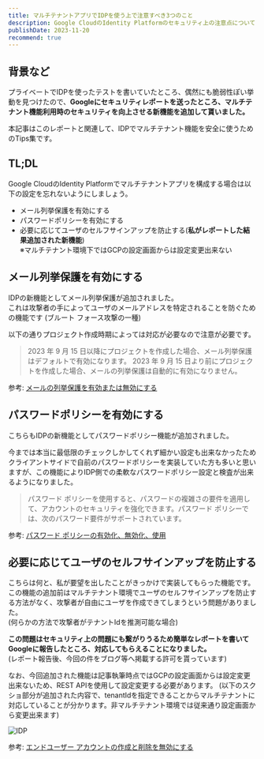 ```yaml
---
title: マルチテナントアプリでIDPを使う上で注意すべき3つのこと
description: Google CloudのIdentity Platformのセキュリティ上の注意点について
publishDate: 2023-11-20
recommend: true
---
```


## 背景など

プライベートでIDPを使ったテストを書いていたところ、偶然にも脆弱性ぽい挙動を見つけたので、**Googleにセキュリティレポートを送ったところ、マルチテナント機能利用時のセキュリティを向上させる新機能を追加して貰いました。**  
  
本記事はこのレポートと関連して、IDPでマルチテナント機能を安全に使うためのTips集です。

## TL;DL

Google CloudのIdentity Platformでマルチテナントアプリを構成する場合は以下の設定を忘れないようにしましょう。

- メール列挙保護を有効にする
- パスワードポリシーを有効にする
- 必要に応じてユーザのセルフサインアップを防止する(**私がレポートした結果追加された新機能**)  
  ※マルチテナント環境下ではGCPの設定画面からは設定変更出来ない

## メール列挙保護を有効にする

IDPの新機能としてメール列挙保護が追加されました。  
これは攻撃者の手によってユーザのメールアドレスを特定されることを防ぐための機能です (ブルート フォース攻撃の一種)

以下の通りプロジェクト作成時期によっては対応が必要なので注意が必要です。

> 2023 年 9 月 15 日以降にプロジェクトを作成した場合、メール列挙保護はデフォルトで有効になります。
> 2023 年 9 月 15 日より前にプロジェクトを作成した場合、メールの列挙保護は自動的に有効になりません。

参考: [メールの列挙保護を有効または無効にする](https://cloud.google.com/identity-platform/docs/admin/email-enumeration-protection)

## パスワードポリシーを有効にする

こちらもIDPの新機能としてパスワードポリシー機能が追加されました。

今までは本当に最低限のチェックしかしてくれず細かい設定も出来なかったためクライアントサイドで自前のパスワードポリシーを実装していた方も多いと思いますが、この機能によりIDP側での柔軟なパスワードポリシー設定と検査が出来るようになりました。

> パスワード ポリシーを使用すると、パスワードの複雑さの要件を適用して、アカウントのセキュリティを強化できます。パスワード ポリシーでは、次のパスワード要件がサポートされています。

参考: [パスワード ポリシーの有効化、無効化、使用](https://cloud.google.com/identity-platform/docs/password-policy)

## 必要に応じてユーザのセルフサインアップを防止する

こちらは何と、私が要望を出したことがきっかけで実装してもらった機能です。
この機能の追加前はマルチテナント環境でユーザのセルフサインアップを防止する方法がなく、攻撃者が自由にユーザを作成できてしまうという問題がありました。  
(何らかの方法で攻撃者がテナントIdを推測可能な場合)

**この問題はセキュリティ上の問題にも繋がりうるため簡単なレポートを書いてGoogleに報告したところ、対応してもらえることになりました。**  
(レポート報告後、今回の件をブログ等へ掲載する許可を貰っています)

なお、今回追加された機能は記事執筆時点ではGCPの設定画面からは設定変更出来ないため、REST APIを使用して設定変更する必要があります。
(以下のスクショ部分が追加された内容で、tenantIdを指定できることからマルチテナントに対応していることが分かります。非マルチテナント環境では従来通り設定画面から変更出来ます)

![IDP](/posts/idp/idp.png)

参考: [エンドユーザー アカウントの作成と削除を無効にする](https://cloud.google.com/identity-platform/docs/multi-tenancy-authentication#disable-end-user)
